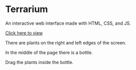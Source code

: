 # Terrarium
 An interactive web interface made with HTML, CSS, and JS. 
 
 [Click here to view ](https://htmlpreview.github.io/?https://github.com/smx0/Terrarium/blob/main/index.html)
 
 There are plants on the right and left edges of the screen. 
 
 In the middle of the page there is a bottle. 
 
 Drag the plants inside the bottle. 
